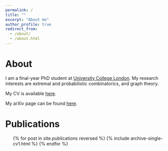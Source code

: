 ```yaml
---
permalink: /
title: ""
excerpt: "About me"
author_profile: true
redirect_from: 
  - /about/
  - /about.html
---
```


About
======
I am a final-year PhD student at [University College London](https://www.ucl.ac.uk/).
My research interests are extremal and probabilistic combinatorics, and graph theory.

My CV is available [here](https://kyriakosk.github.io/files/cv/Kyriakos_Katsamaktsis_CV.pdf).


<style>
ul {
list-style-type: circle;
}
img {
  border: 5px solid #FFFFFF;
}
</style>

[//]: # (* [Publications]&#40;https://kyriakosk.github.io/publications/&#41;)

[//]: # (* [CV]&#40;https://kyriakosk.github.io/cv/&#41; )

[//]: # (* [Talks]&#40;https://kyriakosk.github.io/talks/&#41;)

[//]: # (My arXiv page can be found [here]&#40;https://arxiv.org/search/math?query=Katsamaktsis%2C+Kyriakos&searchtype=author&abstracts=show&order=-announced_date_first&size=50&#41;.)
My arXiv page can be found <a href="https://arxiv.org/search/math?query=Katsamaktsis%2C+Kyriakos&searchtype=author&abstracts=show&order=-announced_date_first&size=50" target="_blank" rel="noopener noreferrer">here</a>.


Publications
======
  <ul>{% for post in site.publications reversed %}
    {% include archive-single-cv1.html %}
  {% endfor %}</ul>
